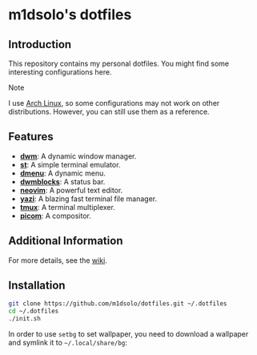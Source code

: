 # m1dsolo's dotfiles

## Introduction

This repository contains my personal dotfiles. You might find some interesting configurations here.

> [!Note]
> I use [Arch Linux](https://archlinux.org/), so some configurations may not work on other distributions.
> However, you can still use them as a reference.

## Features

- [**dwm**](https://dwm.suckless.org/): A dynamic window manager.
- [**st**](https://st.suckless.org/): A simple terminal emulator.
- [**dmenu**](https://tools.suckless.org/dmenu/): A dynamic menu.
- [**dwmblocks**](https://github.com/torrinfail/dwmblocks): A status bar.
- [**neovim**](https://neovim.io/): A powerful text editor.
- [**yazi**](https://github.com/sxyazi/yazi): A blazing fast terminal file manager.
- [**tmux**](https://github.com/tmux/tmux): A terminal multiplexer.
- [**picom**](https://github.com/yshui/picom): A compositor.

## Additional Information

For more details, see the [wiki](https://github.com/m1dsolo/dotfiles/wiki).

## Installation

```bash
git clone https://github.com/m1dsolo/dotfiles.git ~/.dotfiles
cd ~/.dotfiles
./init.sh
```

In order to use `setbg` to set wallpaper, you need to download a wallpaper and symlink it to `~/.local/share/bg`:
